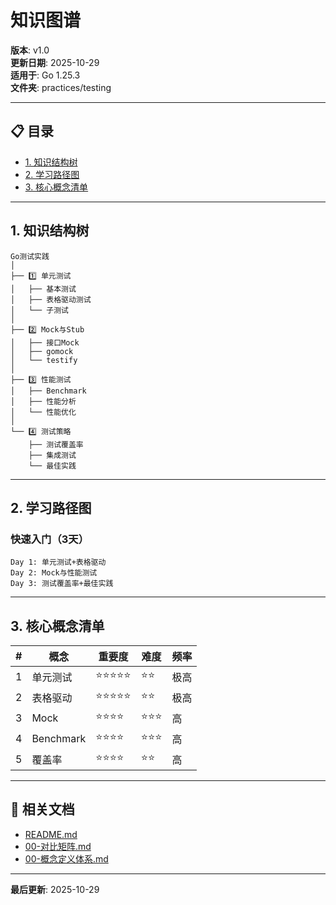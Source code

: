 ﻿# 知识图谱

**版本**: v1.0  
**更新日期**: 2025-10-29  
**适用于**: Go 1.25.3  
**文件夹**: practices/testing

---

## 📋 目录

- [1. 知识结构树](#1.-知识结构树)
- [2. 学习路径图](#2.-学习路径图)
- [3. 核心概念清单](#3.-核心概念清单)

---

## 1. 知识结构树

```text
Go测试实践
│
├── 1️⃣ 单元测试
│   ├── 基本测试
│   ├── 表格驱动测试
│   └── 子测试
│
├── 2️⃣ Mock与Stub
│   ├── 接口Mock
│   ├── gomock
│   └── testify
│
├── 3️⃣ 性能测试
│   ├── Benchmark
│   ├── 性能分析
│   └── 性能优化
│
└── 4️⃣ 测试策略
    ├── 测试覆盖率
    ├── 集成测试
    └── 最佳实践
```

---

## 2. 学习路径图

### 快速入门（3天）

```text
Day 1: 单元测试+表格驱动
Day 2: Mock与性能测试
Day 3: 测试覆盖率+最佳实践
```

---

## 3. 核心概念清单

| # | 概念 | 重要度 | 难度 | 频率 |
|---|------|--------|------|------|
| 1 | 单元测试 | ⭐⭐⭐⭐⭐ | ⭐⭐ | 极高 |
| 2 | 表格驱动 | ⭐⭐⭐⭐⭐ | ⭐⭐ | 极高 |
| 3 | Mock | ⭐⭐⭐⭐ | ⭐⭐⭐ | 高 |
| 4 | Benchmark | ⭐⭐⭐⭐ | ⭐⭐⭐ | 高 |
| 5 | 覆盖率 | ⭐⭐⭐⭐ | ⭐⭐ | 高 |

---

## 🔗 相关文档

- [README.md](./README.md)
- [00-对比矩阵.md](./00-对比矩阵.md)
- [00-概念定义体系.md](./00-概念定义体系.md)

---

**最后更新**: 2025-10-29

